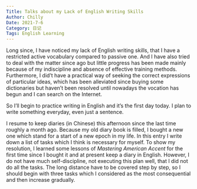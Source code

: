 ```yaml
---
Title: Talks about my Lack of English Writing Skills
Author: Chilly
Date: 2021-7-6
Category: 日记
Tags: English Learning
---
```


Long since, I have noticed my lack of English writing skills, that I have a restricted active vocabulary compared to passive one. And I have also tried to deal with the matter since ago but little progress has been made mainly because of my indiscipline and absence of effective training methods. Furthermore, I did’t have a practical way of seeking the correct expressions of particular ideas, which has been alleviated since buying some dictionaries but haven’t been resolved until nowadays the vocation has begun and I can search on the Internet.

So I’ll begin to practice writing in English and it’s the first day today. I plan to write something everyday, even just a sentence.

I resume to keep diaries (in Chinese) this afternoon since the last time roughly a month ago. Because my old diary book is filled, I bought a new one which stand for a start of a new epoch in my life. In this entry I write down a list of tasks which I think is necessary for myself. To show my resolution, I learned some lessons of *Mastering American Accent* for the first time since I bought it and at present keep a diary in English. However, I do not have much self-discipline, not executing this plan well, that I did not do all the tasks. The long distance have to be covered step by step, so I should begin with three tasks which I considered as the most consequential and then increase gradually.
